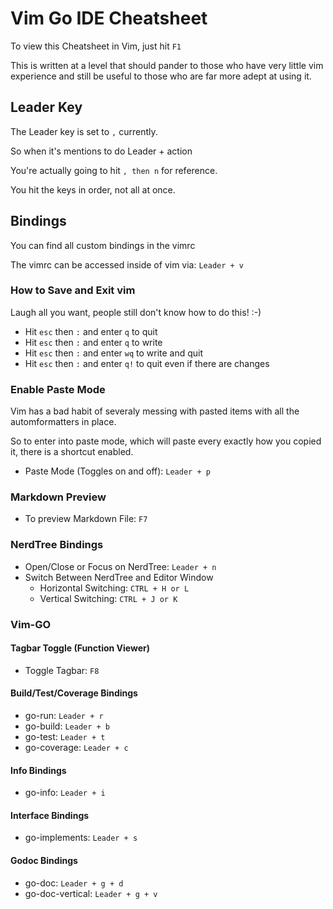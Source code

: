 # Vim Go IDE Cheatsheet

To view this Cheatsheet in Vim, just hit `F1`

This is written at a level that should pander to those who have very little vim experience
and still be useful to those who are far more adept at using it.

## Leader Key

The Leader key is set to `,` currently.

So when it's mentions to do Leader + action

You're actually going to hit `, then n` for reference.

You hit the keys in order, not all at once.

## Bindings

You can find all custom bindings in the vimrc

The vimrc can be accessed inside of vim via: `Leader + v`

### How to Save and Exit vim

Laugh all you want, people still don't know how to do this! :-)

* Hit `esc` then `:` and enter `q` to quit
* Hit `esc` then `:` and enter `q` to write
* Hit `esc` then `:` and enter `wq` to write and quit
* Hit `esc` then `:` and enter `q!` to quit even if there are changes

### Enable Paste Mode
Vim has a bad habit of severaly messing with pasted items with all the automformatters in place.

So to enter into paste mode, which will paste every exactly how you copied it, there is a shortcut enabled.

* Paste Mode (Toggles on and off): `Leader + p`

### Markdown Preview

* To preview Markdown File: `F7`

### NerdTree Bindings

* Open/Close or Focus on NerdTree: `Leader + n`
* Switch Between NerdTree and Editor Window
    * Horizontal Switching: `CTRL + H or L`
    * Vertical Switching: `CTRL + J or K`

### Vim-GO

#### Tagbar Toggle (Function Viewer)

* Toggle Tagbar: `F8`

#### Build/Test/Coverage Bindings

* go-run: `Leader + r`
* go-build: `Leader + b`
* go-test: `Leader + t`
* go-coverage: `Leader + c`

#### Info Bindings

* go-info: `Leader + i`

#### Interface Bindings

* go-implements: `Leader + s`

#### Godoc Bindings

* go-doc: `Leader + g + d`
* go-doc-vertical: `Leader + g + v`

